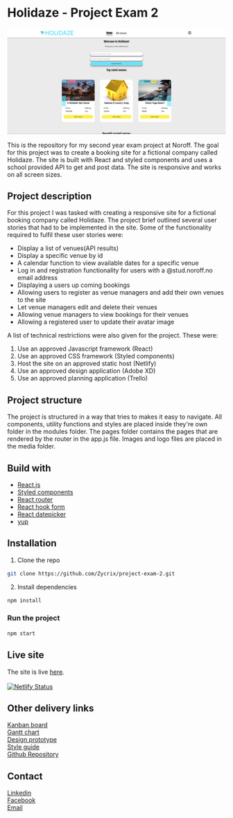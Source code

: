 # Holidaze - Project Exam 2

![Image of the home page](/src/media/readme-img.jpg)

This is the repository for my second year exam project at Noroff. The goal for this project was to create a booking site for a fictional company called Holidaze. The site is built with React and styled components and uses a school provided API to get and post data. The site is responsive and works on all screen sizes.

## Project description

For this project I was tasked with creating a responsive site for a fictional booking company called Holidaze. The project brief outlined several user stories that had to be implemented in the site. Some of the functionality required to fulfil these user stories were:

- Display a list of venues(API results)
- Display a specific venue by id
- A calendar function to view available dates for a specific venue
- Log in and registration functionality for users with a @stud.noroff.no email address
- Displaying a users up coming bookings
- Allowing users to register as venue managers and add their own venues to the site
- Let venue managers edit and delete their venues
- Allowing venue managers to view bookings for their venues
- Allowing a registered user to update their avatar image

A list of technical restrictions were also given for the project. These were:

1. Use an approved Javascript framework (React)
2. Use an approved CSS framework (Styled components)
3. Host the site on an approved static host (Netlify)
4. Use an approved design application (Adobe XD)
5. Use an approved planning application (Trello)

## Project structure

The project is structured in a way that tries to makes it easy to navigate. All components, utility functions and styles are placed inside they're own folder in the modules folder. The pages folder contains the pages that are rendered by the router in the app.js file. Images and logo files are placed in the media folder.

## Build with

- [React.js](https://reactjs.org/)
- [Styled components](https://styled-components.com/)
- [React router](https://reactrouter.com/)
- [React hook form](https://react-hook-form.com/)
- [React datepicker](https://reactdatepicker.com/)
- [yup](https://github.com/jquense/yup)

## Installation

1. Clone the repo

```sh
git clone https://github.com/Zycrix/project-exam-2.git
```

2. Install dependencies

```sh
npm install
```

### Run the project

```sh
npm start
```

## Live site

The site is live [here](https://brilliant-peony-508e4e.netlify.app/index.html#/). <br/> <br/>
[![Netlify Status](https://api.netlify.com/api/v1/badges/21f1b416-9194-4905-8811-9309f36e160d/deploy-status)](https://app.netlify.com/sites/brilliant-peony-508e4e/deploys)

## Other delivery links

[Kanban board](https://github.com/users/Zycrix/projects/2)</br>
[Gantt chart](https://github.com/Zycrix/project-exam-2/blob/master/gantt-chart/gantt-chart.jpg)</br>
[Design prototype](https://xd.adobe.com/view/3f134742-a671-473d-a9ef-f3d81f3db7f1-6a40/grid)</br>
[Style guide](https://xd.adobe.com/view/3f134742-a671-473d-a9ef-f3d81f3db7f1-6a40/)</br>
[Github Repository](https://github.com/Zycrix/project-exam-2)

## Contact

[Linkedin](https://www.linkedin.com/in/kristoffer-mikkelsen-a83232112/) <br/>
[Facebook](https://www.facebook.com/kristoffer.mikkelsen.75/)<br/>
[Email](mailto:kristoffer.mikkelsen98@gmail.com)
